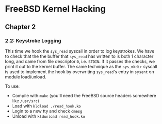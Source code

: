 # FreeBSD Kernel Hacking

## Chapter 2

### 2.2: Keystroke Logging

This time we hook the `sys_read` syscall in order to log keystrokes. We have to check that the the buffer that `sys_read` has written to is both 1 character long, and came from file descriptor `0`, i.e. `STDIN`. If it passes the checks, we print it out to the kernel buffer. The same technique as the `sys_mkdir` syscall is used to implement the hook by overwriting `sys_read`'s entry in `sysent` on module load/unload.

To use:
* Compile with `make` (you'll need the FreeBSD source headers somewhere like `/usr/src`)
* Load with `kldload ./read_hook.ko`
* Login to a new tty and check `dmesg`
* Unload with `kldunload read_hook.ko`
